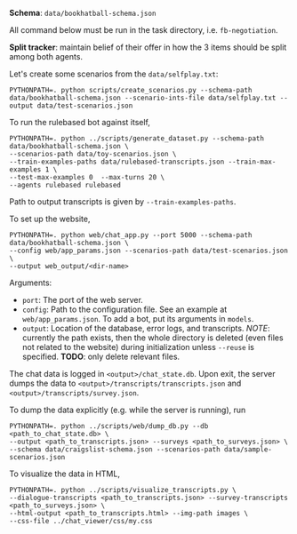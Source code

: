 **Schema**: `data/bookhatball-schema.json`

All command below must be run in the task directory, i.e. `fb-negotiation`.

**Split tracker**: maintain belief of their offer in how the 3 items should be split among both agents.

Let's create some scenarios from the `data/selfplay.txt`:
```
PYTHONPATH=. python scripts/create_scenarios.py --schema-path data/bookhatball-schema.json --scenario-ints-file data/selfplay.txt --output data/test-scenarios.json
```

To run the rulebased bot against itself,
```
PYTHONPATH=. python ../scripts/generate_dataset.py --schema-path data/bookhatball-schema.json \
--scenarios-path data/toy-scenarios.json \
--train-examples-paths data/rulebased-transcripts.json --train-max-examples 1 \
--test-max-examples 0  --max-turns 20 \
--agents rulebased rulebased
```
Path to output transcripts is given by `--train-examples-paths`.

To set up the website,
```
PYTHONPATH=. python web/chat_app.py --port 5000 --schema-path data/bookhatball-schema.json \
--config web/app_params.json --scenarios-path data/test-scenarios.json \
--output web_output/<dir-name>
```
Arguments:
- `port`: The port of the web server.
- `config`: Path to the configuration file. See an example at `web/app_params.json`. To add a bot, put its arguments in `models`. 
- `output`: Location of the database, error logs, and transcripts. *NOTE*: currently the path exists, then the whole directory is deleted (even files not related to the website) during initialization unless `--reuse` is specified. **TODO**: only delete relevant files.

The chat data is logged in `<output>/chat_state.db`.
Upon exit, the server dumps the data to `<output>/transcripts/transcripts.json` and `<output>/transcripts/survey.json`.

To dump the data explicitly (e.g. while the server is running), run
```
PYTHONPATH=. python ../scripts/web/dump_db.py --db <path_to_chat_state.db> \
--output <path_to_transcripts.json> --surveys <path_to_surveys.json> \
--schema data/craigslist-schema.json --scenarios-path data/sample-scenarios.json 
```

To visualize the data in HTML,
```
PYTHONPATH=. python ../scripts/visualize_transcripts.py \
--dialogue-transcripts <path_to_transcripts.json> --survey-transcripts <path_to_surveys.json> \
--html-output <path_to_transcripts.html> --img-path images \
--css-file ../chat_viewer/css/my.css
```
